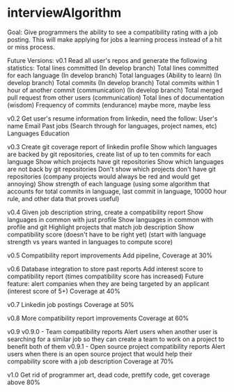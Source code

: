 # interviewAlgorithm
Goal: Give programmers the ability to see a compatibility rating with a job posting.  This will make applying for jobs a learning process instead of a hit or miss process.

Future Versions:
v0.1
  Read all user's repos and generate the following statistics:
    Total lines committed (In develop branch)
    Total lines committed for each language (In develop branch)
    Total languages (Ability to learn) (In develop branch)
    Total commits (In develop branch)
    Total commits within 1 hour of another commit (communication) (In develop branch)
    Total merged pull request from other users (communication)
    Total lines of documentation (wisdom)
    Frequency of commits (endurance)
    maybe more, maybe less

v0.2
  Get user's resume information from linkedin, need the follow:
    User's name
    Email
    Past jobs (Search through for languages, project names, etc)
    Languages
    Education

v0.3
  Create git coverage report of linkedin profile
    Show which languages are backed by git repositories, create list of up to ten commits for each language
    Show which projects have git repositories
    Show which languages are not back by git repositories
    Don't show which projects don't have git repositories (company projects would always be red and would get annoying)
    Show strength of each language (using some algorithm that accounts for total commits in language, last commit in language, 10000 hour rule, and other data that proves useful)

v0.4
  Given job description string, create a compatibility report
    Show languages in common with just profile
    Show languages in common with profile and git
    Highlight projects that match job description
    Show compatibility score (doesn't have to be right yet) (start with language strength vs years wanted in languages to compute score)

v0.5
  Compatibility report improvements
  Add pipeline, Coverage at 30%

v0.6
  Database integration to store past reports
    Add interest score to compatibility report (times compatibility score has increased)
    Future feature: alert companies when they are being targeted by an applicant (interest score of 5+)
  Coverage at 40%

v0.7
  Linkedin job postings
  Coverage at 50%

v0.8
  More compatibility report improvements
  Coverage at 60%

v0.9
  v0.9.0 - Team compatibility reports
    Alert users when another user is searching for a similar job so they can create a team to work on a project to benefit both of them
  v0.9.1 - Open source project compatibility reports
    Alert users when there is an open source project that would help their compability score with a job description
  Coverage at 70%

v1.0
  Get rid of programmer art, dead code, prettify code, get coverage above 80%

